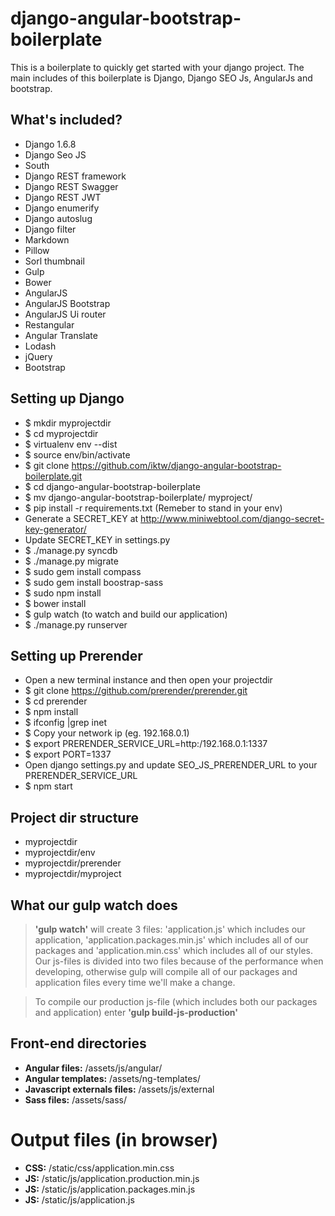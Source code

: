 django-angular-bootstrap-boilerplate
====================================

This is a boilerplate to quickly get started with your django project. The main includes of this boilerplate is Django, Django SEO Js, AngularJs and bootstrap.

What's included?
-
* Django 1.6.8
* Django Seo JS
* South
* Django REST framework
* Django REST Swagger
* Django REST JWT
* Django enumerify
* Django autoslug
* Django filter
* Markdown
* Pillow
* Sorl thumbnail
* Gulp
* Bower
* AngularJS
* AngularJS Bootstrap
* AngularJS Ui router
* Restangular
* Angular Translate
* Lodash
* jQuery
* Bootstrap

Setting up Django
-
* $ mkdir myprojectdir
* $ cd myprojectdir
* $ virtualenv env --dist
* $ source env/bin/activate
* $ git clone https://github.com/iktw/django-angular-bootstrap-boilerplate.git
* $ cd django-angular-bootstrap-boilerplate
* $ mv django-angular-bootstrap-boilerplate/ myproject/
* $ pip install -r requirements.txt (Remeber to stand in your env)
* Generate a SECRET_KEY at http://www.miniwebtool.com/django-secret-key-generator/
* Update SECRET_KEY in settings.py
* $ ./manage.py syncdb
* $ ./manage.py migrate
* $ sudo gem install compass
* $ sudo gem install boostrap-sass
* $ sudo npm install
* $ bower install
* $ gulp watch (to watch and build our application)
* $ ./manage.py runserver

Setting up Prerender
-
* Open a new terminal instance and then open your projectdir
* $ git clone https://github.com/prerender/prerender.git
* $ cd prerender
* $ npm install
* $ ifconfig |grep inet
* $ Copy your network ip (eg. 192.168.0.1)
* $ export PRERENDER_SERVICE_URL=http:/192.168.0.1:1337
* $ export PORT=1337
* Open django settings.py and update SEO_JS_PRERENDER_URL to your PRERENDER_SERVICE_URL
* $ npm start

Project dir structure
-
* myprojectdir
* myprojectdir/env
* myprojectdir/prerender
* myprojectdir/myproject

What our gulp watch does
-
> **'gulp watch'** will create 3 files: 'application.js' which includes our application, 'application.packages.min.js' which includes all of our packages and 'application.min.css' which includes all of our styles. Our js-files is divided into two files because of the performance when developing, otherwise gulp will compile all of our packages and application files every time we'll make a change.

> To compile our production js-file (which includes both our packages and application) enter **'gulp build-js-production'**

Front-end directories
-
* **Angular files:** /assets/js/angular/
* **Angular templates:** /assets/ng-templates/
* **Javascript externals files:** /assets/js/external
* **Sass files:** /assets/sass/

Output files (in browser)
====================================
* **CSS:** /static/css/application.min.css
* **JS:** /static/js/application.production.min.js
* **JS:** /static/js/application.packages.min.js
* **JS:** /static/js/application.js
